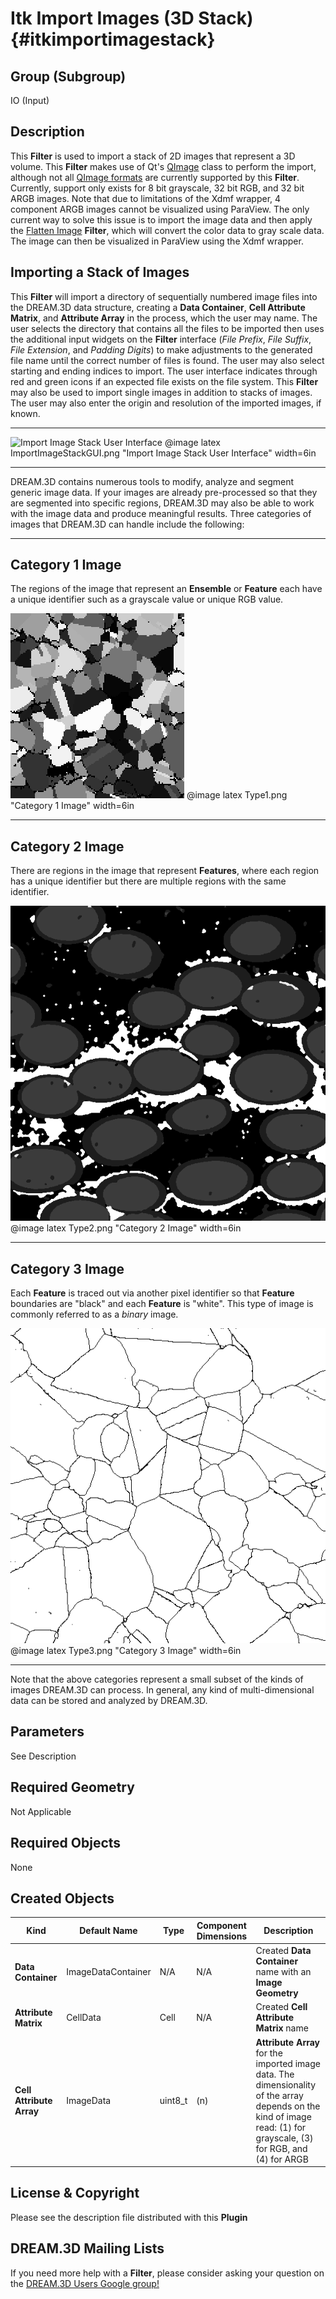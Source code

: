 Itk Import Images (3D Stack) {#itkimportimagestack}
=============

## Group (Subgroup) ##
IO (Input)

## Description ##
This **Filter** is used to import a stack of 2D images that represent a 3D volume.  This **Filter** makes use of Qt's [QImage](http://doc.qt.io/qt-4.8/qimage.html) class to perform the import, although not all [QImage formats](http://doc.qt.io/qt-4.8/qimage.html#Format-enum) are currently supported by this **Filter**. Currently, support only exists for 8 bit grayscale, 32 bit RGB, and 32 bit ARGB images. Note that due to limitations of the Xdmf wrapper, 4 component ARGB images cannot be visualized using ParaView. The only current way to solve this issue is to import the image data and then apply the [Flatten Image](flattenimage.html) **Filter**, which will convert the color data to gray scale data. The image can then be visualized in ParaView using the Xdmf wrapper.

## Importing a Stack of Images ##
This **Filter** will import a directory of sequentially numbered image files into the DREAM.3D data structure, creating a **Data Container**, **Cell Attribute Matrix**, and **Attribute Array** in the process, which the user may name. The user selects the directory that contains all the files to be imported then uses the additional input widgets on the **Filter** interface (_File Prefix_, _File Suffix_, _File Extension_, and _Padding Digits_) to make adjustments to the generated file name until the correct number of files is found. The user may also select starting and ending indices to import. The user interface indicates through red and green icons if an expected file exists on the file system. This **Filter** may also be used to import single images in addition to stacks of images.  The user may also enter the origin and resolution of the imported images, if known.

-----

![Import Image Stack User Interface](ImportImageStackGUI.png)
@image latex ImportImageStackGUI.png "Import Image Stack User Interface" width=6in

-----


DREAM.3D contains numerous tools to modify, analyze and segment generic image data.  If your images are already pre-processed so that they are segmented into specific regions, DREAM.3D may also be able to work with the image data and produce meaningful results. Three categories of images that DREAM.3D can handle include the following:

-----

## Category 1 Image ##

The regions of the image that represent an **Ensemble** or **Feature** each have a unique identifier such as a grayscale value or unique RGB value.

![Category 1 Image](Type1.png)
@image latex Type1.png "Category 1 Image" width=6in

-----

## Category 2 Image ##

There are regions in the image that represent **Features**, where each region has a unique identifier but there are multiple regions with the same identifier.

![Category 2 Image](Type2.png)
@image latex Type2.png "Category 2 Image" width=6in

-----

## Category 3 Image ##

Each **Feature** is traced out via another pixel identifier so that **Feature** boundaries are "black" and each **Feature** is "white". This type of image is commonly referred to as a *binary* image.

![Category 3 Image](Type3.png)
@image latex Type3.png "Category 3 Image" width=6in

-----

Note that the above categories represent a small subset of the kinds of images DREAM.3D can process.  In general, any kind of multi-dimensional data can be stored and analyzed by DREAM.3D.

## Parameters ##
See Description

## Required Geometry ##
Not Applicable

## Required Objects ##
None

## Created Objects ##
| Kind | Default Name | Type | Component Dimensions | Description |
|------|--------------|------|----------------------|-------------|
| **Data Container** | ImageDataContainer | N/A | N/A | Created **Data Container** name with an **Image Geometry** |
| **Attribute Matrix** | CellData | Cell | N/A | Created **Cell Attribute Matrix** name  |
| **Cell Attribute Array**  | ImageData | uint8_t| (n) | **Attribute Array** for the imported image data. The dimensionality of the array depends on the kind of image read: (1) for grayscale, (3) for RGB, and (4) for ARGB |


## License & Copyright ##

Please see the description file distributed with this **Plugin**

## DREAM.3D Mailing Lists ##

If you need more help with a **Filter**, please consider asking your question on the [DREAM.3D Users Google group!](https://groups.google.com/forum/?hl=en#!forum/dream3d-users)


